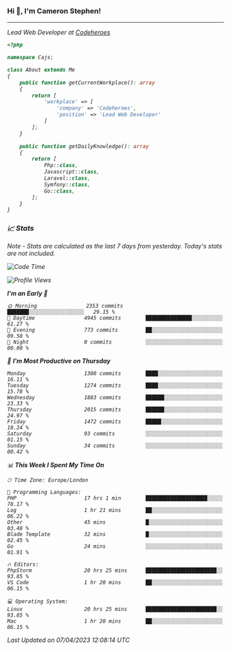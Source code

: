 ### Hi 👋, I'm Cameron Stephen!
<hr>
<p><em>Lead Web Developer at <a href="https://codeheroes.co.uk">Codeheroes</a></p>


```php
<?php

namespace Cajs;

class About extends Me
{
    public function getCurrentWorkplace(): array
    {
        return [
            'workplace' => [
                'company' => 'Codeheroes',
                'position' => 'Lead Web Developer'
            ]
        ];
    }

    public function getDailyKnowledge(): array
    {
        return [
            Php::class,
            Javascript::class,
            Laravel::class,
            Symfony::class,
            Go::class,
        ];
    }
}
```

### 📈 Stats
<p><em>Note - Stats are calculated as the last 7 days from yesterday. Today's stats are not included.</em></p>


<!--START_SECTION:waka-->
![Code Time](http://img.shields.io/badge/Code%20Time-3%2C284%20hrs%203%20mins-blue)

![Profile Views](http://img.shields.io/badge/Profile%20Views-3-blue)

**I'm an Early 🐤** 

```text
🌞 Morning                2353 commits        ███████░░░░░░░░░░░░░░░░░░   29.15 % 
🌆 Daytime                4945 commits        ███████████████░░░░░░░░░░   61.27 % 
🌃 Evening                773 commits         ██░░░░░░░░░░░░░░░░░░░░░░░   09.58 % 
🌙 Night                  0 commits           ░░░░░░░░░░░░░░░░░░░░░░░░░   00.00 % 
```
📅 **I'm Most Productive on Thursday** 

```text
Monday                   1300 commits        ████░░░░░░░░░░░░░░░░░░░░░   16.11 % 
Tuesday                  1274 commits        ████░░░░░░░░░░░░░░░░░░░░░   15.78 % 
Wednesday                1883 commits        ██████░░░░░░░░░░░░░░░░░░░   23.33 % 
Thursday                 2015 commits        ██████░░░░░░░░░░░░░░░░░░░   24.97 % 
Friday                   1472 commits        █████░░░░░░░░░░░░░░░░░░░░   18.24 % 
Saturday                 93 commits          ░░░░░░░░░░░░░░░░░░░░░░░░░   01.15 % 
Sunday                   34 commits          ░░░░░░░░░░░░░░░░░░░░░░░░░   00.42 % 
```


📊 **This Week I Spent My Time On** 

```text
🕑︎ Time Zone: Europe/London

💬 Programming Languages: 
PHP                      17 hrs 1 min        ████████████████████░░░░░   78.17 % 
Log                      1 hr 21 mins        ██░░░░░░░░░░░░░░░░░░░░░░░   06.22 % 
Other                    45 mins             █░░░░░░░░░░░░░░░░░░░░░░░░   03.48 % 
Blade Template           32 mins             █░░░░░░░░░░░░░░░░░░░░░░░░   02.45 % 
Go                       24 mins             ░░░░░░░░░░░░░░░░░░░░░░░░░   01.91 % 

🔥 Editors: 
PhpStorm                 20 hrs 25 mins      ███████████████████████░░   93.85 % 
VS Code                  1 hr 20 mins        ██░░░░░░░░░░░░░░░░░░░░░░░   06.15 % 

💻 Operating System: 
Linux                    20 hrs 25 mins      ███████████████████████░░   93.85 % 
Mac                      1 hr 20 mins        ██░░░░░░░░░░░░░░░░░░░░░░░   06.15 % 
```


 Last Updated on 07/04/2023 12:08:14 UTC
<!--END_SECTION:waka-->
